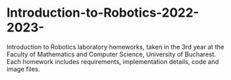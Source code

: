 # Introduction-to-Robotics-2022-2023-
Introduction to Robotics laboratory homeworks, taken in the 3rd year at the Faculty of Mathematics and Computer Science, University of Bucharest. Each homework includes requirements, implementation details, code and image files.
